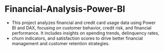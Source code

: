 # Financial-Analysis-Power-BI
- This project analyzes financial and credit card usage data using Power BI and DAX, focusing on customer behavior, credit risk, and financial performance. It includes insights on spending trends, delinquency rates, <li> churn indicators, and satisfaction scores to drive better financial management and customer retention strategies.
